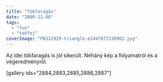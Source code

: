 ```yaml
---
title: "Tökfaragás"
date: "2009-11-08"
tags: 
  - "fun"
  - "tokfej"
coverImage: "PA312929-triangle-e1447877230902.jpg"
---
```


Az idei tökfaragás is jól sikerült. Néhány kép a folyamatról és a végeredményről.

\[gallery ids="2884,2883,2885,2886,2887"\]
